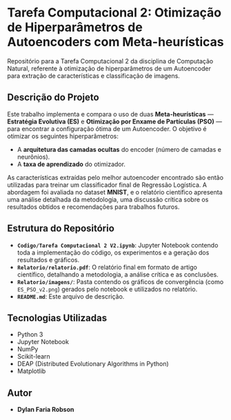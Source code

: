 # Tarefa Computacional 2: Otimização de Hiperparâmetros de Autoencoders com Meta-heurísticas

Repositório para a Tarefa Computacional 2 da disciplina de Computação Natural, referente à otimização de hiperparâmetros de um Autoencoder para extração de características e classificação de imagens.

## Descrição do Projeto

Este trabalho implementa e compara o uso de duas **Meta-heurísticas** — **Estratégia Evolutiva (ES)** e **Otimização por Enxame de Partículas (PSO)** — para encontrar a configuração ótima de um Autoencoder. O objetivo é otimizar os seguintes hiperparâmetros:

* A **arquitetura das camadas ocultas** do encoder (número de camadas e neurônios).
* A **taxa de aprendizado** do otimizador.

As características extraídas pelo melhor autoencoder encontrado são então utilizadas para treinar um classificador final de Regressão Logística. A abordagem foi avaliada no dataset **MNIST**, e o relatório científico apresenta uma análise detalhada da metodologia, uma discussão crítica sobre os resultados obtidos e recomendações para trabalhos futuros.

## Estrutura do Repositório

* **`Codigo/Tarefa Computacional 2 V2.ipynb`**: Jupyter Notebook contendo toda a implementação do código, os experimentos e a geração dos resultados e gráficos.
* **`Relatorio/relatorio.pdf`**: O relatório final em formato de artigo científico, detalhando a metodologia, a análise crítica e as conclusões.
* **`Relatorio/imagens/`**: Pasta contendo os gráficos de convergência (como `ES_PSO_v2.png`) gerados pelo notebook e utilizados no relatório.
* **`README.md`**: Este arquivo de descrição.

## Tecnologias Utilizadas

* Python 3
* Jupyter Notebook
* NumPy
* Scikit-learn
* DEAP (Distributed Evolutionary Algorithms in Python)
* Matplotlib

## Autor

* **Dylan Faria Robson**